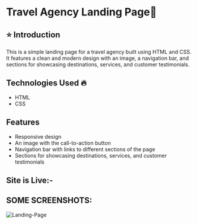 # Travel Agency Landing Page🚀

## ⭐ Introduction
This is a simple landing page for a travel agency built using HTML and CSS. It features a clean and modern design with an image, a navigation bar, and sections for showcasing destinations, services, and customer testimonials.

## Technologies Used 🔥
- HTML
- CSS

## Features
- Responsive design
- An image with the call-to-action button
- Navigation bar with links to different sections of the page
- Sections for showcasing destinations, services, and customer testimonials

## Site is Live:-

## SOME SCREENSHOTS:

![Landing-Page](https://github.com/Ankur-Rai-19/OctaNet_May_Landing-Page/assets/125396300/74d6b5f9-6530-4590-96be-afe210073333)
